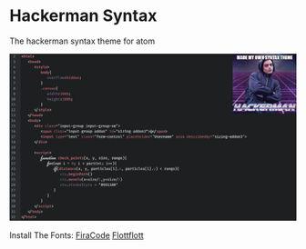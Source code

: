 # Hackerman Syntax

The hackerman syntax theme for atom

![A screenshot of your theme](https://raw.githubusercontent.com/sean-codes/hackerman-syntax/master/example.png?v=2)

Install The Fonts:
[FiraCode](https://github.com/tonsky/FiraCode)
[Flottflott](http://www.dafont.com/flottflott.font)

